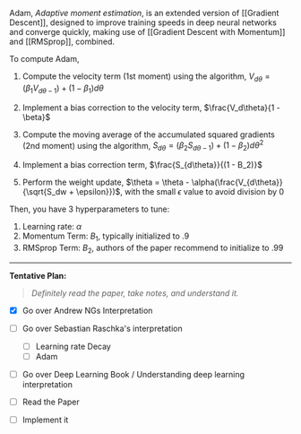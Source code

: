 Adam, *Adaptive moment estimation*, is an extended version of [[Gradient Descent]], designed to improve training speeds in deep neural networks and converge quickly, making use of [[Gradient Descent with Momentum]] and [[RMSprop]], combined.

To compute Adam,

1. Compute the velocity term (1st moment) using the algorithm, $V_{d\theta }= (\beta_1 V_{d\theta - 1}) + (1 - \beta_1) d\theta$

2. Implement a bias correction to the velocity term, $\frac{V_d\theta}{1 - \beta}$

3. Compute the moving average of the accumulated squared gradients (2nd moment) using the algorithm, $S_{d\theta} = (\beta_2 S_{d\theta - 1}) + (1 - \beta_2)d\theta^2$

4. Implement a bias correction term, $\frac{S_{d\theta}}{(1 - B_2)}$

5. Perform the weight update, $\theta = \theta - \alpha(\frac{V_{d\theta}}{\sqrt{S_dw + \epsilon}})$, with the small $\epsilon$ value to avoid division by $0$

Then, you have 3 hyperparameters to tune:

1. Learning rate: $\alpha$
2. Momentum Term: $B_1$, typically initialized to $.9$
3. RMSprop Term: $B_2$, authors of the paper recommend to initialize to $.99$


---
**Tentative Plan:**

> *Definitely read the paper, take notes, and understand it.*

- [x] Go over Andrew NGs Interpretation
- [ ] Go over Sebastian Raschka's interpretation
	- [ ] Learning rate Decay
	- [ ] Adam
- [ ] Go over Deep Learning Book / Understanding deep learning interpretation
- [ ] Read the Paper
- [ ] Implement it


